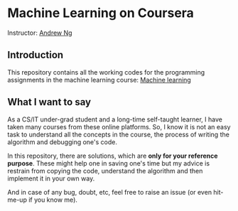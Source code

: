 # Machine Learning on Coursera

Instructor: [Andrew Ng](https://www.andrewng.org/)

## Introduction

This repository contains all the working codes for the programming assignments in the machine learning course: [Machine learning](https://www.coursera.org/learn/machine-learning/home/welcome)

## What I want to say

As a CS/IT under-grad student and a long-time self-taught learner, I have taken many courses from these online platforms. So, I know it is not an easy task to understand all the concepts in the course, the process of writing the algorithm and debugging one's code.

In this repository, there are solutions, which are **only for your reference purpose**. These might help one in saving one's time but my advice is restrain from copying the code, understand the algorithm and then implement it in your own way.

And in case of any bug, doubt, etc, feel free to raise an issue (or even hit-me-up if you know me).
